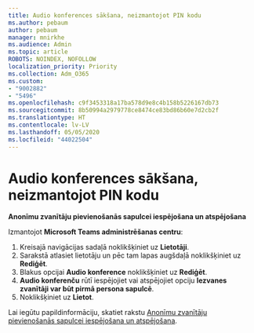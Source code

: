 ```yaml
---
title: Audio konferences sākšana, neizmantojot PIN kodu
ms.author: pebaum
author: pebaum
manager: mnirkhe
ms.audience: Admin
ms.topic: article
ROBOTS: NOINDEX, NOFOLLOW
localization_priority: Priority
ms.collection: Adm_O365
ms.custom:
- "9002882"
- "5496"
ms.openlocfilehash: c9f3453318a17ba578d9e8c4b158b5226167db73
ms.sourcegitcommit: 8b50994a2979778ce8474ce83bd86b60e7d2cb2f
ms.translationtype: HT
ms.contentlocale: lv-LV
ms.lasthandoff: 05/05/2020
ms.locfileid: "44022504"
---
```

# <a name="start-an-audio-conference-without-a-pin"></a>Audio konferences sākšana, neizmantojot PIN kodu

**Anonīmu zvanītāju pievienošanās sapulcei iespējošana un atspējošana**

Izmantojot **Microsoft Teams administrēšanas centru**:

1. Kreisajā navigācijas sadaļā noklikšķiniet uz **Lietotāji**.
2. Sarakstā atlasiet lietotāju un pēc tam lapas augšdaļā noklikšķiniet uz **Rediģēt**.
3. Blakus opcijai **Audio konference** noklikšķiniet uz **Rediģēt**.
4. **Audio konferenču** rūtī iespējojiet vai atspējojiet opciju **Iezvanes zvanītāji var būt pirmā persona sapulcē**.
5. Noklikšķiniet uz **Lietot**.

Lai iegūtu papildinformāciju, skatiet rakstu [Anonīmu zvanītāju pievienošanās sapulcei iespējošana un atspējošana](https://docs.microsoft.com/microsoftteams/start-an-audio-conference-over-the-phone-without-a-pin-in-teams).
